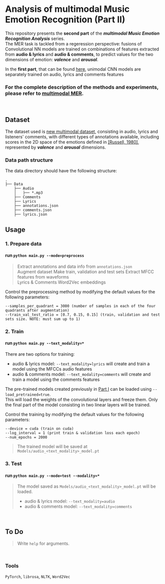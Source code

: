 # Analysis of multimodal Music Emotion Recognition (Part II)

This repository presents the **second part** of the ***multimodal Music Emotion Recognition Analysis*** series.  
The MER task is tackled from a regeression perspective: fusions of Convolutional NN models are trained on combinations of features extracted from **audio & lyrics** and **audio & comments**, to predict values for the two dimensions of emotion: ***valence*** and ***arousal***.  
  
 In the **first part**, that can be found [here](https://github.com/Gloria-M/multimodal-MER-simple), unimodal CNN models are separately trained on audio, lyrics and comments features
  

### For the complete description of the methods and experiments, please refer to [multimodal MER](https://gloria-m.github.io/multimodal.html).   

<br/>  

## Dataset

The dataset used is [new multimodal dataset](https://gloria-m.github.io/new_dataset.html), consisting in audio, lyrics and listeners' comments, with different types of annotations available, including scores in the 2D space of the emotions defined in [[Russell, 1980]](https://www.researchgate.net/publication/235361517_A_Circumplex_Model_of_Affect), represented by ***valence*** and ***arousal*** dimensions.  
  
### Data path structure

The data directory should have the following structure:
```
.
├── Data
    ├── Audio
    │   ├── *.mp3
    ├── Comments
    ├── Lyrics
    ├── annotations.json
    ├── comments.json
    ├── lyrics.json
```  

## Usage  

### 1. Prepare data

#### run `python main.py --mode=preprocess`  

> Extract annotations and data info from `annotations.json`    
> Augment dataset
> Make train, validation and test sets
> Extract MFCC features from waveforms  
> Lyrics & Comments Word2Vec embeddings  
  
Control the preprocessing method by modifying the default values for the following parameters:
```
--samples_per_quadrant = 3000 (number of samples in each of the four quadrants after augmentation)  
--train_val_test_ratio = [0.7, 0.15, 0.15] (train, validation and test sets size. NOTE: must sum up to 1)
```  

### 2. Train

#### run `python main.py --text_modality=*`  

There are two options for training:  
 - audio & lyrics model: `--text_modality=lyrics` will create and train a model using the MFCCs audio features   
 - audio & comments model: `--text_modality=comments` will create and train a model using the comments features   
  
The pre-trained models created previously in [Part I](https://github.com/Gloria-M/multimodal-MER-simple) can be loaded using `--load_pretrained=true`.  
This will load the weights of the convolutional layers and freeze them. Only the final part of the model consisting in two linear layers will be trained.
  
Control the training by modifying the default values for the following parameters:
```
--device = cuda (train on cuda)  
--log_interval = 1 (print train & validation loss each epoch)
--num_epochs = 2000
```  
  
> The trained model will be saved at `Models/audio_<text_modality>_model.pt`  

### 3. Test

#### run `python main.py --mode=test --modality=*`  
  
> The model saved as `Models/audio_<text_modality>_model.pt` will be loaded.   
> - audio & lyrics model: `--text_modality=audio`   
> - audio & comments model: `--text_modality=comments`  

<br/>  

## To Do

> Write `help` for arguments.  

<br/>  

### Tools  
`PyTorch`, `librosa`, `NLTK`, `Word2Vec`